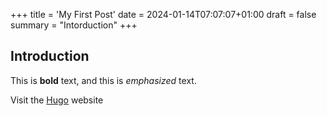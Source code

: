 +++
title = 'My First Post'
date = 2024-01-14T07:07:07+01:00
draft = false
summary = "Intorduction"
+++
## Introduction

This is **bold** text, and this is *emphasized* text.

Visit the [Hugo](https://gohugo.io) website
